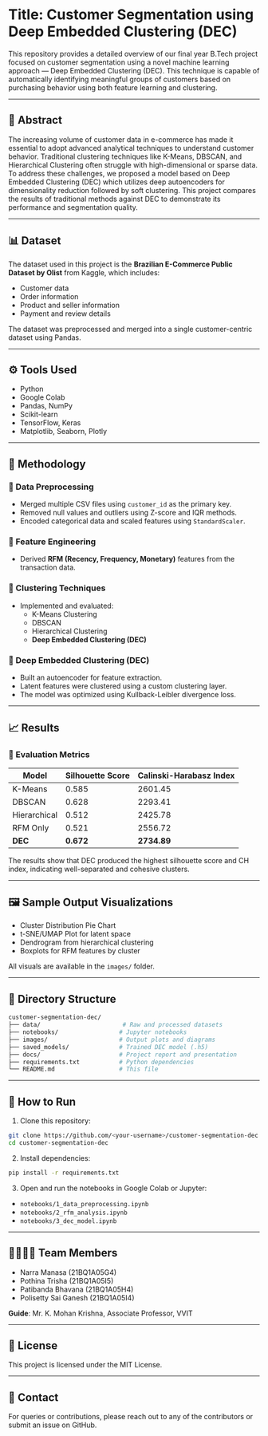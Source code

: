 # Title: Customer Segmentation using Deep Embedded Clustering (DEC)

This repository provides a detailed overview of our final year B.Tech project focused on customer segmentation using a novel machine learning approach — Deep Embedded Clustering (DEC). This technique is capable of automatically identifying meaningful groups of customers based on purchasing behavior using both feature learning and clustering.

---

## 📑 Abstract

The increasing volume of customer data in e-commerce has made it essential to adopt advanced analytical techniques to understand customer behavior. Traditional clustering techniques like K-Means, DBSCAN, and Hierarchical Clustering often struggle with high-dimensional or sparse data. To address these challenges, we proposed a model based on Deep Embedded Clustering (DEC) which utilizes deep autoencoders for dimensionality reduction followed by soft clustering. This project compares the results of traditional methods against DEC to demonstrate its performance and segmentation quality.

---

## 📊 Dataset

The dataset used in this project is the **Brazilian E-Commerce Public Dataset by Olist** from Kaggle, which includes:

- Customer data
- Order information
- Product and seller information
- Payment and review details

The dataset was preprocessed and merged into a single customer-centric dataset using Pandas.

---

## ⚙️ Tools Used

- Python
- Google Colab
- Pandas, NumPy
- Scikit-learn
- TensorFlow, Keras
- Matplotlib, Seaborn, Plotly

---

## 🧪 Methodology

### 🔹 Data Preprocessing
- Merged multiple CSV files using `customer_id` as the primary key.
- Removed null values and outliers using Z-score and IQR methods.
- Encoded categorical data and scaled features using `StandardScaler`.

### 🔹 Feature Engineering
- Derived **RFM (Recency, Frequency, Monetary)** features from the transaction data.

### 🔹 Clustering Techniques
- Implemented and evaluated:
  - K-Means Clustering
  - DBSCAN
  - Hierarchical Clustering
  - **Deep Embedded Clustering (DEC)**

### 🔹 Deep Embedded Clustering (DEC)
- Built an autoencoder for feature extraction.
- Latent features were clustered using a custom clustering layer.
- The model was optimized using Kullback-Leibler divergence loss.

---

## 📈 Results

### 🧪 Evaluation Metrics

| Model         | Silhouette Score | Calinski-Harabasz Index |
|---------------|------------------|--------------------------|
| K-Means       | 0.585            | 2601.45                  |
| DBSCAN        | 0.628            | 2293.41                  |
| Hierarchical  | 0.512            | 2425.78                  |
| RFM Only      | 0.521            | 2556.72                  |
| **DEC**       | **0.672**        | **2734.89**              |

The results show that DEC produced the highest silhouette score and CH index, indicating well-separated and cohesive clusters.

---

## 🖼 Sample Output Visualizations

- Cluster Distribution Pie Chart
- t-SNE/UMAP Plot for latent space
- Dendrogram from hierarchical clustering
- Boxplots for RFM features by cluster

All visuals are available in the `images/` folder.

---

## 📂 Directory Structure

```bash
customer-segmentation-dec/
├── data/                       # Raw and processed datasets
├── notebooks/                 # Jupyter notebooks
├── images/                    # Output plots and diagrams
├── saved_models/              # Trained DEC model (.h5)
├── docs/                      # Project report and presentation
├── requirements.txt           # Python dependencies
└── README.md                  # This file
```

---

## 📄 How to Run

1. Clone this repository:
```bash
git clone https://github.com/<your-username>/customer-segmentation-dec.git
cd customer-segmentation-dec
```

2. Install dependencies:
```bash
pip install -r requirements.txt
```

3. Open and run the notebooks in Google Colab or Jupyter:
- `notebooks/1_data_preprocessing.ipynb`
- `notebooks/2_rfm_analysis.ipynb`
- `notebooks/3_dec_model.ipynb`

---

## 👨‍👩‍👧‍👦 Team Members

- Narra Manasa (21BQ1A05G4)
- Pothina Trisha (21BQ1A05I5)
- Patibanda Bhavana (21BQ1A05H4)
- Polisetty Sai Ganesh (21BQ1A05I4)

**Guide**: Mr. K. Mohan Krishna, Associate Professor, VVIT

---

## 📜 License

This project is licensed under the MIT License.

---

## 📧 Contact

For queries or contributions, please reach out to any of the contributors or submit an issue on GitHub.
